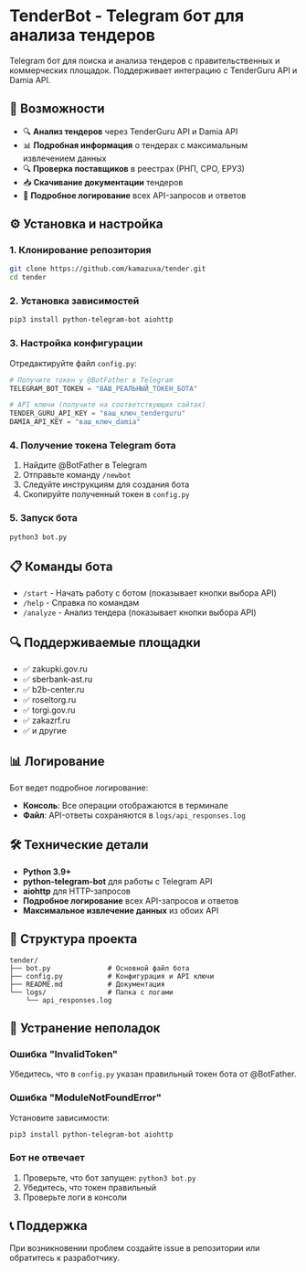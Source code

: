 # TenderBot - Telegram бот для анализа тендеров

Telegram бот для поиска и анализа тендеров с правительственных и коммерческих площадок. Поддерживает интеграцию с TenderGuru API и Damia API.

## 🚀 Возможности

- 🔍 **Анализ тендеров** через TenderGuru API и Damia API
- 📊 **Подробная информация** о тендерах с максимальным извлечением данных
- 🔍 **Проверка поставщиков** в реестрах (РНП, СРО, ЕРУЗ)
- 📥 **Скачивание документации** тендеров
- 📝 **Подробное логирование** всех API-запросов и ответов

## ⚙️ Установка и настройка

### 1. Клонирование репозитория
```bash
git clone https://github.com/kamazuxa/tender.git
cd tender
```

### 2. Установка зависимостей
```bash
pip3 install python-telegram-bot aiohttp
```

### 3. Настройка конфигурации

Отредактируйте файл `config.py`:

```python
# Получите токен у @BotFather в Telegram
TELEGRAM_BOT_TOKEN = "ВАШ_РЕАЛЬНЫЙ_ТОКЕН_БОТА"

# API ключи (получите на соответствующих сайтах)
TENDER_GURU_API_KEY = "ваш_ключ_tenderguru"
DAMIA_API_KEY = "ваш_ключ_damia"
```

### 4. Получение токена Telegram бота

1. Найдите @BotFather в Telegram
2. Отправьте команду `/newbot`
3. Следуйте инструкциям для создания бота
4. Скопируйте полученный токен в `config.py`

### 5. Запуск бота
```bash
python3 bot.py
```

## 📋 Команды бота

- `/start` - Начать работу с ботом (показывает кнопки выбора API)
- `/help` - Справка по командам
- `/analyze` - Анализ тендера (показывает кнопки выбора API)

## 🔍 Поддерживаемые площадки

- ✅ zakupki.gov.ru
- ✅ sberbank-ast.ru
- ✅ b2b-center.ru
- ✅ roseltorg.ru
- ✅ torgi.gov.ru
- ✅ zakazrf.ru
- ✅ и другие

## 📊 Логирование

Бот ведет подробное логирование:
- **Консоль**: Все операции отображаются в терминале
- **Файл**: API-ответы сохраняются в `logs/api_responses.log`

## 🛠️ Технические детали

- **Python 3.9+**
- **python-telegram-bot** для работы с Telegram API
- **aiohttp** для HTTP-запросов
- **Подробное логирование** всех API-запросов и ответов
- **Максимальное извлечение данных** из обоих API

## 📝 Структура проекта

```
tender/
├── bot.py              # Основной файл бота
├── config.py           # Конфигурация и API ключи
├── README.md           # Документация
└── logs/               # Папка с логами
    └── api_responses.log
```

## 🔧 Устранение неполадок

### Ошибка "InvalidToken"
Убедитесь, что в `config.py` указан правильный токен бота от @BotFather.

### Ошибка "ModuleNotFoundError"
Установите зависимости:
```bash
pip3 install python-telegram-bot aiohttp
```

### Бот не отвечает
1. Проверьте, что бот запущен: `python3 bot.py`
2. Убедитесь, что токен правильный
3. Проверьте логи в консоли

## 📞 Поддержка

При возникновении проблем создайте issue в репозитории или обратитесь к разработчику. 